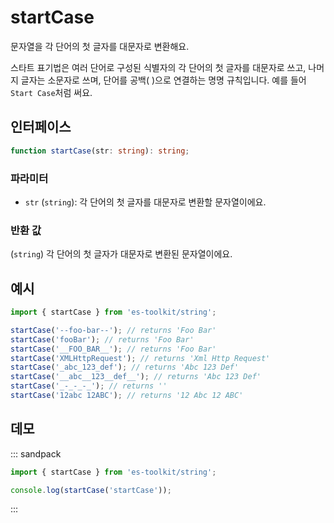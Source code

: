 # startCase

문자열을 각 단어의 첫 글자를 대문자로 변환해요.

스타트 표기법은 여러 단어로 구성된 식별자의 각 단어의 첫 글자를 대문자로 쓰고, 나머지 글자는 소문자로 쓰며, 단어를 공백( )으로 연결하는 명명 규칙입니다. 예를 들어 `Start Case`처럼 써요.

## 인터페이스

```typescript
function startCase(str: string): string;
```

### 파라미터

- `str` (`string`): 각 단어의 첫 글자를 대문자로 변환할 문자열이에요.

### 반환 값

(`string`) 각 단어의 첫 글자가 대문자로 변환된 문자열이에요.

## 예시

```typescript
import { startCase } from 'es-toolkit/string';

startCase('--foo-bar--'); // returns 'Foo Bar'
startCase('fooBar'); // returns 'Foo Bar'
startCase('__FOO_BAR__'); // returns 'Foo Bar'
startCase('XMLHttpRequest'); // returns 'Xml Http Request'
startCase('_abc_123_def'); // returns 'Abc 123 Def'
startCase('__abc__123__def__'); // returns 'Abc 123 Def'
startCase('_-_-_-_'); // returns ''
startCase('12abc 12ABC'); // returns '12 Abc 12 ABC'
```

## 데모

::: sandpack

```ts index.ts
import { startCase } from 'es-toolkit/string';

console.log(startCase('startCase'));
```

:::
